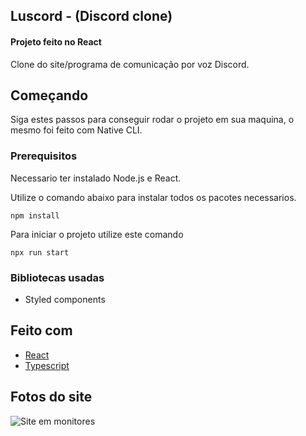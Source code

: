 ## Luscord - (Discord clone)
#### Projeto feito no React

Clone do site/programa de comunicação por voz Discord.

## Começando

Siga estes passos para conseguir rodar o projeto em sua maquina, o mesmo foi feito com Native CLI.

### Prerequisitos

Necessario ter instalado Node.js e React.

Utilize o comando abaixo para instalar todos os pacotes necessarios.

```
npm install
```
Para iniciar o projeto utilize este comando

```
npx run start
```

### Bibliotecas usadas

* Styled components

## Feito com

* [React](https://pt-br.reactjs.org/)
* [Typescript](https://www.typescriptlang.org/) 


## Fotos do site

![Site em monitores](//)

